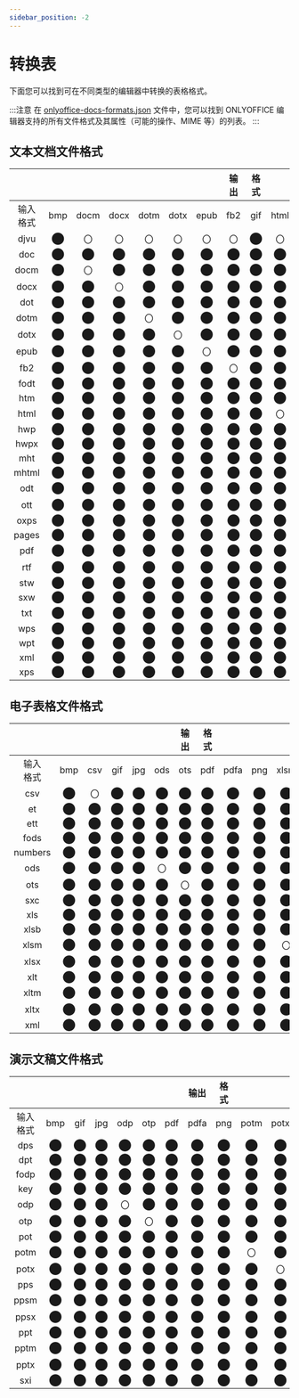 ```yaml
---
sidebar_position: -2
---
```


# 转换表

下面您可以找到可在不同类型的编辑器中转换的表格格式。

:::注意
在 [onlyoffice-docs-formats.json](https://github.com/ONLYOFFICE/document-formats/blob/master/onlyoffice-docs-formats.json) 文件中，您可以找到 ONLYOFFICE 编辑器支持的所有文件格式及其属性（可能的操作、MIME 等）的列表。
:::

## 文本文档文件格式
<div className="conversion-table">

|                  |          |          |          |          |          |          |输出&#x20;| 格式 |          |          |          |          |          |          |          |          |          |
|:----------------:|:--------:|:--------:|:--------:|:--------:|:--------:|:--------:|:--------:|:--------:|:--------:|:--------:|:--------:|:--------:|:--------:|:--------:|:--------:|:--------:|:--------:|
| 输入<br/>格式 |   bmp    |   docm   |   docx   |   dotm   |   dotx   |   epub   |   fb2    |   gif    |   html   |   jpg    |   odt    |   ott    |   pdf    |   pdfa   |   png    |   rtf    |   txt    |
|       djvu       | &#x2B24; | &#x3007; | &#x3007; | &#x3007; | &#x3007; | &#x3007; | &#x3007; | &#x2B24; | &#x3007; | &#x2B24; | &#x3007; | &#x3007; | &#x2B24; | &#x2B24; | &#x2B24; | &#x3007; | &#x3007; |
|       doc        | &#x2B24; | &#x2B24; | &#x2B24; | &#x2B24; | &#x2B24; | &#x2B24; | &#x2B24; | &#x2B24; | &#x2B24; | &#x2B24; | &#x2B24; | &#x2B24; | &#x2B24; | &#x2B24; | &#x2B24; | &#x2B24; | &#x2B24; |
|       docm       | &#x2B24; | &#x3007; | &#x2B24; | &#x2B24; | &#x2B24; | &#x2B24; | &#x2B24; | &#x2B24; | &#x2B24; | &#x2B24; | &#x2B24; | &#x2B24; | &#x2B24; | &#x2B24; | &#x2B24; | &#x2B24; | &#x2B24; |
|       docx       | &#x2B24; | &#x2B24; | &#x3007; | &#x2B24; | &#x2B24; | &#x2B24; | &#x2B24; | &#x2B24; | &#x2B24; | &#x2B24; | &#x2B24; | &#x2B24; | &#x2B24; | &#x2B24; | &#x2B24; | &#x2B24; | &#x2B24; |
|       dot        | &#x2B24; | &#x2B24; | &#x2B24; | &#x2B24; | &#x2B24; | &#x2B24; | &#x2B24; | &#x2B24; | &#x2B24; | &#x2B24; | &#x2B24; | &#x2B24; | &#x2B24; | &#x2B24; | &#x2B24; | &#x2B24; | &#x2B24; |
|       dotm       | &#x2B24; | &#x2B24; | &#x2B24; | &#x3007; | &#x2B24; | &#x2B24; | &#x2B24; | &#x2B24; | &#x2B24; | &#x2B24; | &#x2B24; | &#x2B24; | &#x2B24; | &#x2B24; | &#x2B24; | &#x2B24; | &#x2B24; |
|       dotx       | &#x2B24; | &#x2B24; | &#x2B24; | &#x2B24; | &#x3007; | &#x2B24; | &#x2B24; | &#x2B24; | &#x2B24; | &#x2B24; | &#x2B24; | &#x2B24; | &#x2B24; | &#x2B24; | &#x2B24; | &#x2B24; | &#x2B24; |
|       epub       | &#x2B24; | &#x2B24; | &#x2B24; | &#x2B24; | &#x2B24; | &#x3007; | &#x2B24; | &#x2B24; | &#x2B24; | &#x2B24; | &#x2B24; | &#x2B24; | &#x2B24; | &#x2B24; | &#x2B24; | &#x2B24; | &#x2B24; |
|       fb2        | &#x2B24; | &#x2B24; | &#x2B24; | &#x2B24; | &#x2B24; | &#x2B24; | &#x3007; | &#x2B24; | &#x2B24; | &#x2B24; | &#x2B24; | &#x2B24; | &#x2B24; | &#x2B24; | &#x2B24; | &#x2B24; | &#x2B24; |
|       fodt       | &#x2B24; | &#x2B24; | &#x2B24; | &#x2B24; | &#x2B24; | &#x2B24; | &#x2B24; | &#x2B24; | &#x2B24; | &#x2B24; | &#x2B24; | &#x2B24; | &#x2B24; | &#x2B24; | &#x2B24; | &#x2B24; | &#x2B24; |
|       htm        | &#x2B24; | &#x2B24; | &#x2B24; | &#x2B24; | &#x2B24; | &#x2B24; | &#x2B24; | &#x2B24; | &#x2B24; | &#x2B24; | &#x2B24; | &#x2B24; | &#x2B24; | &#x2B24; | &#x2B24; | &#x2B24; | &#x2B24; |
|       html       | &#x2B24; | &#x2B24; | &#x2B24; | &#x2B24; | &#x2B24; | &#x2B24; | &#x2B24; | &#x2B24; | &#x3007; | &#x2B24; | &#x2B24; | &#x2B24; | &#x2B24; | &#x2B24; | &#x2B24; | &#x2B24; | &#x2B24; |
|       hwp        | &#x2B24; | &#x2B24; | &#x2B24; | &#x2B24; | &#x2B24; | &#x2B24; | &#x2B24; | &#x2B24; | &#x2B24; | &#x2B24; | &#x2B24; | &#x2B24; | &#x2B24; | &#x2B24; | &#x2B24; | &#x2B24; | &#x2B24; |
|       hwpx       | &#x2B24; | &#x2B24; | &#x2B24; | &#x2B24; | &#x2B24; | &#x2B24; | &#x2B24; | &#x2B24; | &#x2B24; | &#x2B24; | &#x2B24; | &#x2B24; | &#x2B24; | &#x2B24; | &#x2B24; | &#x2B24; | &#x2B24; |
|       mht        | &#x2B24; | &#x2B24; | &#x2B24; | &#x2B24; | &#x2B24; | &#x2B24; | &#x2B24; | &#x2B24; | &#x2B24; | &#x2B24; | &#x2B24; | &#x2B24; | &#x2B24; | &#x2B24; | &#x2B24; | &#x2B24; | &#x2B24; |
|      mhtml       | &#x2B24; | &#x2B24; | &#x2B24; | &#x2B24; | &#x2B24; | &#x2B24; | &#x2B24; | &#x2B24; | &#x2B24; | &#x2B24; | &#x2B24; | &#x2B24; | &#x2B24; | &#x2B24; | &#x2B24; | &#x2B24; | &#x2B24; |
|       odt        | &#x2B24; | &#x2B24; | &#x2B24; | &#x2B24; | &#x2B24; | &#x2B24; | &#x2B24; | &#x2B24; | &#x2B24; | &#x2B24; | &#x3007; | &#x2B24; | &#x2B24; | &#x2B24; | &#x2B24; | &#x2B24; | &#x2B24; |
|       ott        | &#x2B24; | &#x2B24; | &#x2B24; | &#x2B24; | &#x2B24; | &#x2B24; | &#x2B24; | &#x2B24; | &#x2B24; | &#x3007; | &#x2B24; | &#x3007; | &#x2B24; | &#x2B24; | &#x2B24; | &#x2B24; | &#x2B24; |
|       oxps       | &#x2B24; | &#x2B24; | &#x2B24; | &#x2B24; | &#x2B24; | &#x2B24; | &#x2B24; | &#x2B24; | &#x2B24; | &#x2B24; | &#x2B24; | &#x2B24; | &#x2B24; | &#x2B24; | &#x2B24; | &#x2B24; | &#x2B24; |
|      pages       | &#x2B24; | &#x2B24; | &#x2B24; | &#x2B24; | &#x2B24; | &#x2B24; | &#x2B24; | &#x2B24; | &#x2B24; | &#x2B24; | &#x2B24; | &#x2B24; | &#x2B24; | &#x2B24; | &#x2B24; | &#x2B24; | &#x2B24; |
|       pdf        | &#x2B24; | &#x2B24; | &#x2B24; | &#x2B24; | &#x2B24; | &#x2B24; | &#x2B24; | &#x2B24; | &#x2B24; | &#x2B24; | &#x2B24; | &#x2B24; | &#x3007; | &#x2B24; | &#x2B24; | &#x2B24; | &#x2B24; |
|       rtf        | &#x2B24; | &#x2B24; | &#x2B24; | &#x2B24; | &#x2B24; | &#x2B24; | &#x2B24; | &#x2B24; | &#x2B24; | &#x2B24; | &#x2B24; | &#x2B24; | &#x2B24; | &#x2B24; | &#x2B24; | &#x3007; | &#x2B24; |
|       stw        | &#x2B24; | &#x2B24; | &#x2B24; | &#x2B24; | &#x2B24; | &#x2B24; | &#x2B24; | &#x2B24; | &#x2B24; | &#x2B24; | &#x2B24; | &#x2B24; | &#x2B24; | &#x2B24; | &#x2B24; | &#x2B24; | &#x2B24; |
|       sxw        | &#x2B24; | &#x2B24; | &#x2B24; | &#x2B24; | &#x2B24; | &#x2B24; | &#x2B24; | &#x2B24; | &#x2B24; | &#x2B24; | &#x2B24; | &#x2B24; | &#x2B24; | &#x2B24; | &#x2B24; | &#x2B24; | &#x2B24; |
|       txt        | &#x2B24; | &#x2B24; | &#x2B24; | &#x2B24; | &#x2B24; | &#x2B24; | &#x2B24; | &#x2B24; | &#x2B24; | &#x2B24; | &#x2B24; | &#x2B24; | &#x2B24; | &#x2B24; | &#x2B24; | &#x2B24; | &#x3007; |
|       wps        | &#x2B24; | &#x2B24; | &#x2B24; | &#x2B24; | &#x2B24; | &#x2B24; | &#x2B24; | &#x2B24; | &#x2B24; | &#x2B24; | &#x2B24; | &#x2B24; | &#x2B24; | &#x2B24; | &#x2B24; | &#x2B24; | &#x2B24; |
|       wpt        | &#x2B24; | &#x2B24; | &#x2B24; | &#x2B24; | &#x2B24; | &#x2B24; | &#x2B24; | &#x2B24; | &#x2B24; | &#x2B24; | &#x2B24; | &#x2B24; | &#x2B24; | &#x2B24; | &#x2B24; | &#x2B24; | &#x2B24; |
|       xml        | &#x2B24; | &#x2B24; | &#x2B24; | &#x2B24; | &#x2B24; | &#x2B24; | &#x2B24; | &#x2B24; | &#x2B24; | &#x2B24; | &#x2B24; | &#x2B24; | &#x2B24; | &#x2B24; | &#x2B24; | &#x2B24; | &#x2B24; |
|       xps        | &#x2B24; | &#x2B24; | &#x2B24; | &#x2B24; | &#x2B24; | &#x2B24; | &#x2B24; | &#x2B24; | &#x2B24; | &#x2B24; | &#x2B24; | &#x2B24; | &#x2B24; | &#x2B24; | &#x2B24; | &#x2B24; | &#x2B24; |

</div>

## 电子表格文件格式
<div className="conversion-table">

|                   |          |          |          |          |          |输出&#x20;| 格式 |          |          |          |          |          |          |
|:-----------------:|:--------:|:--------:|:--------:|:--------:|:--------:|:--------:|:--------:|:--------:|:--------:|:--------:|:--------:|:--------:|:--------:|
| 输入<br/>格式  |   bmp    |   csv    |   gif    |   jpg    |   ods    |   ots    |   pdf    |   pdfa   |   png    |   xlsm   |   xlsx   |   xltm   |   xltx   |
|        csv        | &#x2B24; | &#x3007; | &#x2B24; | &#x2B24; | &#x2B24; | &#x2B24; | &#x2B24; | &#x2B24; | &#x2B24; | &#x2B24; | &#x2B24; | &#x2B24; | &#x2B24; |
|        et         | &#x2B24; | &#x2B24; | &#x2B24; | &#x2B24; | &#x2B24; | &#x2B24; | &#x2B24; | &#x2B24; | &#x2B24; | &#x2B24; | &#x2B24; | &#x2B24; | &#x2B24; |
|        ett        | &#x2B24; | &#x2B24; | &#x2B24; | &#x2B24; | &#x2B24; | &#x2B24; | &#x2B24; | &#x2B24; | &#x2B24; | &#x2B24; | &#x2B24; | &#x2B24; | &#x2B24; |
|       fods        | &#x2B24; | &#x2B24; | &#x2B24; | &#x2B24; | &#x2B24; | &#x2B24; | &#x2B24; | &#x2B24; | &#x2B24; | &#x2B24; | &#x2B24; | &#x2B24; | &#x2B24; |
|      numbers      | &#x2B24; | &#x2B24; | &#x2B24; | &#x2B24; | &#x2B24; | &#x2B24; | &#x2B24; | &#x2B24; | &#x2B24; | &#x2B24; | &#x2B24; | &#x2B24; | &#x2B24; |
|        ods        | &#x2B24; | &#x2B24; | &#x2B24; | &#x2B24; | &#x3007; | &#x2B24; | &#x2B24; | &#x2B24; | &#x2B24; | &#x2B24; | &#x2B24; | &#x2B24; | &#x2B24; |
|        ots        | &#x2B24; | &#x2B24; | &#x2B24; | &#x2B24; | &#x2B24; | &#x3007; | &#x2B24; | &#x2B24; | &#x2B24; | &#x2B24; | &#x2B24; | &#x2B24; | &#x2B24; |
|        sxc        | &#x2B24; | &#x2B24; | &#x2B24; | &#x2B24; | &#x2B24; | &#x2B24; | &#x2B24; | &#x2B24; | &#x2B24; | &#x2B24; | &#x2B24; | &#x2B24; | &#x2B24; |
|        xls        | &#x2B24; | &#x2B24; | &#x2B24; | &#x2B24; | &#x2B24; | &#x2B24; | &#x2B24; | &#x2B24; | &#x2B24; | &#x2B24; | &#x2B24; | &#x2B24; | &#x2B24; |
|       xlsb        | &#x2B24; | &#x2B24; | &#x2B24; | &#x2B24; | &#x2B24; | &#x2B24; | &#x2B24; | &#x2B24; | &#x2B24; | &#x2B24; | &#x2B24; | &#x2B24; | &#x2B24; |
|       xlsm        | &#x2B24; | &#x2B24; | &#x2B24; | &#x2B24; | &#x2B24; | &#x2B24; | &#x2B24; | &#x2B24; | &#x2B24; | &#x3007; | &#x2B24; | &#x2B24; | &#x2B24; |
|       xlsx        | &#x2B24; | &#x2B24; | &#x2B24; | &#x2B24; | &#x2B24; | &#x2B24; | &#x2B24; | &#x2B24; | &#x2B24; | &#x2B24; | &#x3007; | &#x2B24; | &#x2B24; |
|        xlt        | &#x2B24; | &#x2B24; | &#x2B24; | &#x2B24; | &#x2B24; | &#x2B24; | &#x2B24; | &#x2B24; | &#x2B24; | &#x2B24; | &#x2B24; | &#x2B24; | &#x2B24; |
|       xltm        | &#x2B24; | &#x2B24; | &#x2B24; | &#x2B24; | &#x2B24; | &#x2B24; | &#x2B24; | &#x2B24; | &#x2B24; | &#x2B24; | &#x2B24; | &#x3007; | &#x2B24; |
|       xltx        | &#x2B24; | &#x2B24; | &#x2B24; | &#x2B24; | &#x2B24; | &#x2B24; | &#x2B24; | &#x2B24; | &#x2B24; | &#x2B24; | &#x2B24; | &#x2B24; | &#x3007; |
|        xml        | &#x2B24; | &#x2B24; | &#x2B24; | &#x2B24; | &#x2B24; | &#x2B24; | &#x2B24; | &#x2B24; | &#x2B24; | &#x2B24; | &#x2B24; | &#x2B24; | &#x2B24; |

</div>

## 演示文稿文件格式
<div className="conversion-table">

|                   |          |          |          |          |          |          |输出&#x20;| 格式 |          |          |          |          |          |         |
|:-----------------:|:--------:|:--------:|:--------:|:--------:|:--------:|:--------:|:--------:|:--------:|:--------:|:--------:|:--------:|:--------:|:--------:|:--------:|
| 输入<br/>格式  |   bmp    |   gif    |   jpg    |   odp    |   otp    |   pdf    |   pdfa   |   png    |   potm   |   potx   |   ppsm   |   ppsx   |   pptm   |   pptx   |
|        dps        | &#x2B24; | &#x2B24; | &#x2B24; | &#x2B24; | &#x2B24; | &#x2B24; | &#x2B24; | &#x2B24; | &#x2B24; | &#x2B24; | &#x2B24; | &#x2B24; | &#x2B24; | &#x2B24; |
|        dpt        | &#x2B24; | &#x2B24; | &#x2B24; | &#x2B24; | &#x2B24; | &#x2B24; | &#x2B24; | &#x2B24; | &#x2B24; | &#x2B24; | &#x2B24; | &#x2B24; | &#x2B24; | &#x2B24; |
|       fodp        | &#x2B24; | &#x2B24; | &#x2B24; | &#x2B24; | &#x2B24; | &#x2B24; | &#x2B24; | &#x2B24; | &#x2B24; | &#x2B24; | &#x2B24; | &#x2B24; | &#x2B24; | &#x2B24; |
|        key        | &#x2B24; | &#x2B24; | &#x2B24; | &#x2B24; | &#x2B24; | &#x2B24; | &#x2B24; | &#x2B24; | &#x2B24; | &#x2B24; | &#x2B24; | &#x2B24; | &#x2B24; | &#x2B24; |
|        odp        | &#x2B24; | &#x2B24; | &#x2B24; | &#x3007; | &#x2B24; | &#x2B24; | &#x2B24; | &#x2B24; | &#x2B24; | &#x2B24; | &#x2B24; | &#x2B24; | &#x2B24; | &#x2B24; |
|        otp        | &#x2B24; | &#x2B24; | &#x2B24; | &#x2B24; | &#x3007; | &#x2B24; | &#x2B24; | &#x2B24; | &#x2B24; | &#x2B24; | &#x2B24; | &#x2B24; | &#x2B24; | &#x2B24; |
|        pot        | &#x2B24; | &#x2B24; | &#x2B24; | &#x2B24; | &#x2B24; | &#x2B24; | &#x2B24; | &#x2B24; | &#x2B24; | &#x2B24; | &#x2B24; | &#x2B24; | &#x2B24; | &#x2B24; |
|       potm        | &#x2B24; | &#x2B24; | &#x2B24; | &#x2B24; | &#x2B24; | &#x2B24; | &#x2B24; | &#x2B24; | &#x3007; | &#x2B24; | &#x2B24; | &#x2B24; | &#x2B24; | &#x2B24; |
|       potx        | &#x2B24; | &#x2B24; | &#x2B24; | &#x2B24; | &#x2B24; | &#x2B24; | &#x2B24; | &#x2B24; | &#x2B24; | &#x3007; | &#x2B24; | &#x2B24; | &#x2B24; | &#x2B24; |
|        pps        | &#x2B24; | &#x2B24; | &#x2B24; | &#x2B24; | &#x2B24; | &#x2B24; | &#x2B24; | &#x2B24; | &#x2B24; | &#x2B24; | &#x2B24; | &#x2B24; | &#x2B24; | &#x2B24; |
|       ppsm        | &#x2B24; | &#x2B24; | &#x2B24; | &#x2B24; | &#x2B24; | &#x2B24; | &#x2B24; | &#x2B24; | &#x2B24; | &#x2B24; | &#x3007; | &#x2B24; | &#x2B24; | &#x2B24; |
|       ppsx        | &#x2B24; | &#x2B24; | &#x2B24; | &#x2B24; | &#x2B24; | &#x2B24; | &#x2B24; | &#x2B24; | &#x2B24; | &#x2B24; | &#x2B24; | &#x3007; | &#x2B24; | &#x2B24; |
|        ppt        | &#x2B24; | &#x2B24; | &#x2B24; | &#x2B24; | &#x2B24; | &#x2B24; | &#x2B24; | &#x2B24; | &#x2B24; | &#x2B24; | &#x2B24; | &#x2B24; | &#x2B24; | &#x2B24; |
|       pptm        | &#x2B24; | &#x2B24; | &#x2B24; | &#x2B24; | &#x2B24; | &#x2B24; | &#x2B24; | &#x2B24; | &#x2B24; | &#x2B24; | &#x2B24; | &#x2B24; | &#x3007; | &#x2B24; |
|       pptx        | &#x2B24; | &#x2B24; | &#x2B24; | &#x2B24; | &#x2B24; | &#x2B24; | &#x2B24; | &#x2B24; | &#x2B24; | &#x2B24; | &#x2B24; | &#x2B24; | &#x2B24; | &#x3007; |
|        sxi        | &#x2B24; | &#x2B24; | &#x2B24; | &#x2B24; | &#x2B24; | &#x2B24; | &#x2B24; | &#x2B24; | &#x2B24; | &#x2B24; | &#x2B24; | &#x2B24; | &#x2B24; | &#x2B24; |

</div>
<!--
## 图表文档文件格式
<div className="conversion-table">

|                   |          |          |输出&#x20;| 格式 |          |          |
|-------------------|:--------:|:--------:|:--------:|:--------:|:--------:|:--------:|
| 输入<br/>格式  |   bmp    |   gif    |   jpg    |   pdf    |   pdfa   |   png    |
| vsdm              | &#x2B24; | &#x2B24; |&#x2B24; | &#x2B24; | &#x2B24; | &#x2B24; |
| vsdx              | &#x2B24; | &#x2B24; |&#x2B24; | &#x2B24; | &#x2B24; | &#x2B24; |
| vssm              | &#x2B24; | &#x2B24; |&#x2B24; | &#x2B24; | &#x2B24; | &#x2B24; |
| vssx              | &#x2B24; | &#x2B24; |&#x2B24;| &#x2B24; | &#x2B24; | &#x2B24; |
| vstm              | &#x2B24; | &#x2B24; |&#x2B24;| &#x2B24; | &#x2B24; | &#x2B24; |
| vstx              | &#x2B24; | &#x2B24; |&#x2B24;| &#x2B24; | &#x2B24; | &#x2B24; |

</div>
-->